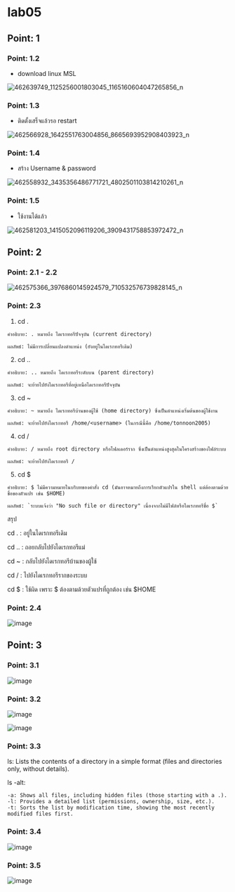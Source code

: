# lab05

## Point: 1

### Point: 1.2 

- download linux MSL
  
![462639749_1125256001803045_1165160604047265856_n](https://github.com/user-attachments/assets/ab949084-2adc-4b46-b19d-d25331453688)

### Point:  1.3

- ติดตั้งเสร็จแล้วรอ restart
  
![462566928_1642551763004856_8665693952908403923_n](https://github.com/user-attachments/assets/00be2bf2-c404-4531-9a15-59cee518dd37)

### Point:  1.4

- สร้าง Username & password
  
![462558932_3435356486771721_4802501103814210261_n](https://github.com/user-attachments/assets/bb9cc8db-0e9f-447b-91f0-d06dd3125238)

### Point:  1.5

- ใช้งานได้แล้ว
  
![462581203_1415052096119206_3909431758853972472_n](https://github.com/user-attachments/assets/c2c7e006-f437-4bc3-8fdc-54669c822f0c)

## Point: 2

### Point:  2.1 - 2.2

![462575366_3976860145924579_710532576739828145_n](https://github.com/user-attachments/assets/a34453eb-0099-495d-9514-b2bd0baefaf9)

### Point:  2.3

1. cd .
  ```   
คำอธิบาย: . หมายถึง ไดเรกทอรีปัจจุบัน (current directory)

ผลลัพธ์: ไม่มีการเปลี่ยนแปลงตำแหน่ง (ยังอยู่ในไดเรกทอรีเดิม)
 ``` 
2. cd ..
 ``` 
คำอธิบาย: .. หมายถึง ไดเรกทอรีระดับบน (parent directory)

ผลลัพธ์: จะย้ายไปยังไดเรกทอรีที่อยู่เหนือไดเรกทอรีปัจจุบัน
 ``` 
3. cd ~
 ``` 
คำอธิบาย: ~ หมายถึง ไดเรกทอรีบ้านของผู้ใช้ (home directory) ซึ่งเป็นตำแหน่งเริ่มต้นของผู้ใช้งาน

ผลลัพธ์: จะย้ายไปยังไดเรกทอรี /home/<username> (ในกรณีนี้คือ /home/tonnoon2005)
 ``` 
4. cd /
 ```    
คำอธิบาย: / หมายถึง root directory หรือโฟลเดอร์ราก ซึ่งเป็นตำแหน่งสูงสุดในโครงสร้างของไฟล์ระบบ

ผลลัพธ์: จะย้ายไปยังไดเรกทอรี /
 ``` 
5. cd $
 ```   
คำอธิบาย: $ ไม่มีความหมายในบริบทของคำสั่ง cd (มันอาจหมายถึงการเรียกตัวแปรใน shell แต่ต้องตามด้วยชื่อของตัวแปร เช่น $HOME)

ผลลัพธ์: `ระบบแจ้งว่า "No such file or directory" เนื่องจากไม่มีไฟล์หรือไดเรกทอรีชื่อ $`
 ``` 
สรุป

cd . : อยู่ในไดเรกทอรีเดิม

cd .. : ถอยกลับไปยังไดเรกทอรีแม่

cd ~ : กลับไปยังไดเรกทอรีบ้านของผู้ใช้

cd / : ไปยังไดเรกทอรีรากของระบบ

cd $ : ใช้ผิด เพราะ $ ต้องตามด้วยตัวแปรที่ถูกต้อง เช่น $HOME

### Point: 2.4
  
![image](https://github.com/user-attachments/assets/362ffda0-4f5a-4768-9013-1fb362caf82e)

## Point: 3

### Point: 3.1

![image](https://github.com/user-attachments/assets/fca93aa2-596b-4505-8a54-53da4bdd85b0)

### Point: 3.2

![image](https://github.com/user-attachments/assets/c9c46ddc-4128-4fa9-baa7-9b656f6aa27e)

![image](https://github.com/user-attachments/assets/eee94a7a-e1ba-448b-ab83-9ced96d68c16)

### Point: 3.3

ls: Lists the contents of a directory in a simple format (files and directories only, without details).

ls -alt:

 ```
-a: Shows all files, including hidden files (those starting with a .).
-l: Provides a detailed list (permissions, ownership, size, etc.).
-t: Sorts the list by modification time, showing the most recently modified files first.
 ```
### Point: 3.4

![image](https://github.com/user-attachments/assets/3b7752c3-35f0-4993-9738-f82e8cae4aa4)

### Point: 3.5

![image](https://github.com/user-attachments/assets/ed560a62-8384-4aba-a59a-d86874e68169)


